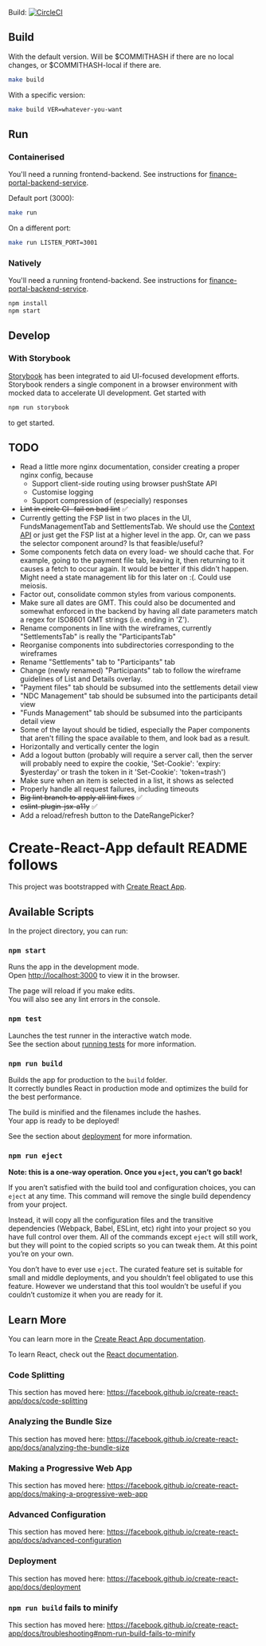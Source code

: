 Build: [![CircleCI](https://circleci.com/gh/mojaloop/finance-portal-ui/tree/master.svg?style=svg)](https://circleci.com/gh/mojaloop/finance-portal-ui/tree/master)

## Build
With the default version. Will be $COMMITHASH if there are no local changes, or $COMMITHASH-local
if there are.
```bash
make build
```
With a specific version:
```bash
make build VER=whatever-you-want
```

## Run
### Containerised
You'll need a running frontend-backend. See instructions for [finance-portal-backend-service](
https://github.com/mojaloop/finance-portal-backend-service#running-locally).

Default port (3000):
```bash
make run
```
On a different port:
```bash
make run LISTEN_PORT=3001
```

### Natively
You'll need a running frontend-backend. See instructions for [finance-portal-backend-service](
https://github.com/mojaloop/finance-portal-backend-service#running-locally).
```bash
npm install
npm start
```

## Develop
### With Storybook
[Storybook](https://storybook.js.org) has been integrated to aid UI-focused development efforts. Storybook renders a single component in a browser environment with mocked data to accelerate UI development. Get started with
```bash
npm run storybook
```
to get started.

## TODO
* Read a little more nginx documentation, consider creating a proper nginx config, because
  * Support client-side routing using browser pushState API
  * Customise logging
  * Support compression of (especially) responses
* ~~Lint in circle CI- fail on bad lint~~ ✅
* Currently getting the FSP list in two places in the UI, FundsManagementTab and SettlementsTab. We
    should use the [Context API](https://reactjs.org/docs/context.html) or just get the FSP list at
    a higher level in the app. Or, can we pass the selector component around? Is that
    feasible/useful?
* Some components fetch data on every load- we should cache that. For example, going to the payment
    file tab, leaving it, then returning to it causes a fetch to occur again. It would be better if
    this didn't happen. Might need a state management lib for this later on :(. Could use meiosis.
* Factor out, consolidate common styles from various components.
* Make sure all dates are GMT. This could also be documented and somewhat enforced in the backend
    by having all date parameters match a regex for ISO8601 GMT strings (i.e. ending in 'Z').
* Rename components in line with the wireframes, currently "SettlementsTab" is really the
    "ParticipantsTab"
* Reorganise components into subdirectories corresponding to the wireframes
* Rename "Settlements" tab to "Participants" tab
* Change (newly renamed) "Participants" tab to follow the wireframe guidelines of List and Details
    overlay.
* "Payment files" tab should be subsumed into the settlements detail view
* "NDC Management" tab should be subsumed into the participants detail view
* "Funds Management" tab should be subsumed into the participants detail view
* Some of the layout should be tidied, especially the Paper components that aren't filling the
    space available to them, and look bad as a result.
* Horizontally and vertically center the login
* Add a logout button (probably will require a server call, then the server will probably need to
    expire the cookie, 'Set-Cookie': 'expiry: $yesterday' or trash the token in it 'Set-Cookie':
    'token=trash')
* Make sure when an item is selected in a list, it shows as selected
* Properly handle all request failures, including timeouts
* ~~Big lint branch to apply all lint fixes~~ ✅
* ~~eslint-plugin-jsx-a11y~~ ✅
* Add a reload/refresh button to the DateRangePicker?

# Create-React-App default README follows

This project was bootstrapped with [Create React App](https://github.com/facebook/create-react-app).

## Available Scripts

In the project directory, you can run:

### `npm start`

Runs the app in the development mode.<br>
Open [http://localhost:3000](http://localhost:3000) to view it in the browser.

The page will reload if you make edits.<br>
You will also see any lint errors in the console.

### `npm test`

Launches the test runner in the interactive watch mode.<br>
See the section about [running tests](https://facebook.github.io/create-react-app/docs/running-tests) for more information.

### `npm run build`

Builds the app for production to the `build` folder.<br>
It correctly bundles React in production mode and optimizes the build for the best performance.

The build is minified and the filenames include the hashes.<br>
Your app is ready to be deployed!

See the section about [deployment](https://facebook.github.io/create-react-app/docs/deployment) for more information.

### `npm run eject`

**Note: this is a one-way operation. Once you `eject`, you can’t go back!**

If you aren’t satisfied with the build tool and configuration choices, you can `eject` at any time. This command will remove the single build dependency from your project.

Instead, it will copy all the configuration files and the transitive dependencies (Webpack, Babel, ESLint, etc) right into your project so you have full control over them. All of the commands except `eject` will still work, but they will point to the copied scripts so you can tweak them. At this point you’re on your own.

You don’t have to ever use `eject`. The curated feature set is suitable for small and middle deployments, and you shouldn’t feel obligated to use this feature. However we understand that this tool wouldn’t be useful if you couldn’t customize it when you are ready for it.

## Learn More

You can learn more in the [Create React App documentation](https://facebook.github.io/create-react-app/docs/getting-started).

To learn React, check out the [React documentation](https://reactjs.org/).

### Code Splitting

This section has moved here: https://facebook.github.io/create-react-app/docs/code-splitting

### Analyzing the Bundle Size

This section has moved here: https://facebook.github.io/create-react-app/docs/analyzing-the-bundle-size

### Making a Progressive Web App

This section has moved here: https://facebook.github.io/create-react-app/docs/making-a-progressive-web-app

### Advanced Configuration

This section has moved here: https://facebook.github.io/create-react-app/docs/advanced-configuration

### Deployment

This section has moved here: https://facebook.github.io/create-react-app/docs/deployment

### `npm run build` fails to minify

This section has moved here: https://facebook.github.io/create-react-app/docs/troubleshooting#npm-run-build-fails-to-minify
